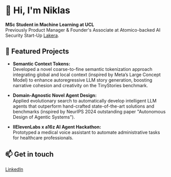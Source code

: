 # 👋 Hi, I'm Niklas

**MSc Student in Machine Learning at UCL**  
Previously Product Manager & Founder's Associate at Atomico-backed AI Security Start-Up [Lakera](https://lakera.ai).

## 🚀 Featured Projects

- **Semantic Context Tokens:**  
  Developed a novel coarse-to-fine semantic tokenization approach integrating global and local context (inspired by Meta’s Large Concept Model) to enhance autoregressive LLM story generation, boosting narrative cohesion and creativity on the TinyStories benchmark.

- **Domain-Agnostic Novel Agent Design:**  
  Applied evolutionary search to automatically develop intelligent LLM agents that outperform hand-crafted state-of-the-art solutions and benchmarks (inspired by NeurIPS 2024 outstanding paper "Autonomous Design of Agentic Systems").

- **IIElevenLabs x a16z AI Agent Hackathon:**  
  Prototyped a medical voice assistant to automate administrative tasks for healthcare professionals.

## 📫 Get in touch

[LinkedIn](https://www.linkedin.com/in/niklas-falk/)
